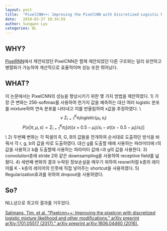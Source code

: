 ```yaml
---
layout: post
title:  "PixelCNN++: Improving the PixelCNN with Discretized Logistic Mixture Likelihood and Other Modifications"
date:   2018-03-27 10:34:59
author: Sungwon Lyu
categories: DL
---
```


## WHY? 
[PixelRNN](https://lyusungwon.github.io/dl/2018/03/21/pixelrnn.html)에서 제안되었던 PixelCNN은 함께 제안되었던 다른 구조와는 달리 유연하고 병렬화가 가능하여 계산적으로 효율적이며 성능 또한 뛰어났다. 

## WHAT?
이 논문에서는 PixelCNN의 성능을 향상시키기 위한 몇 가지 방법을 제안하였다. 1) 가장 큰 변화는 256-softmax를 사용하여 한가지 값을 예측하는 대신 여러 logistic 분포를 mixture하여 연속 분포를 나타내고 이를 반올림하여 x값을 추정하였다. \\
$$v ~ \Sigma_{i=1}^{K}\pi_i logistic(\mu_i, s_i)$$
$$P(x|\pi, \mu, s) = \Sigma_{i=1}^{K}\pi_i [\sigma((x + 0.5 - \mu_i)/s_i - \sigma((x - 0.5 - \mu_i)/s_i)]$$\\
2) 두번째 변화는 각 픽셀의 R, G, B의 값들을 전개하여 순서대로 도출하던 방식을 바꿔서 각 r, g, b의 값을 따로 도출하였다. 대신 g를 도출할 때에 사용하는 파라미터에 r의 값을 사용하고 b를 도출할때 사용하는 파라미터 값에 r과 g의 값을 사용한다. 3) convolution층에 stride 2와 같은 downsampling을 사용하여 receptive field를 넓혔다. 4) 세번째 변화의 결과 누락된 정보손실을 메우기 위하여 resnet처럼 k층의 레이어를 K - k층의 레이어의 인풋에 직접 넣어주는 shortcut을 사용하였다. 5) Regularization효과를 위하여 dropout을 사용하였다. 

## So?
NLL상으로 최고의 결과를 거두었다. 

[Salimans, Tim, et al. "Pixelcnn++: Improving the pixelcnn with discretized logistic mixture likelihood and other modifications." arXiv preprint arXiv:1701.05517 (2017)." arXiv preprint arXiv:1606.04460 (2016).
](http://lanl.arxiv.org/abs/1701.05517)
